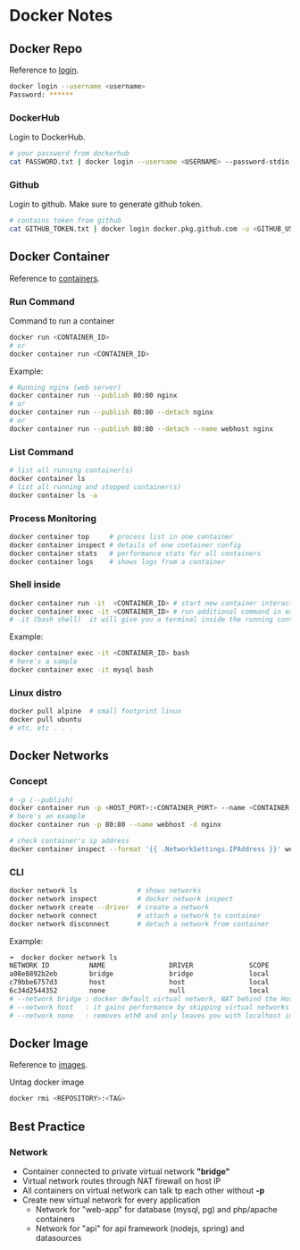 # Docker Notes

## Docker Repo 
Reference to [login](https://docs.docker.com/engine/reference/commandline/login/).

```sh
docker login --username <username> 
Password: ******  
```

### DockerHub

Login to DockerHub.  
```sh 
# your password from dockerhub
cat PASSWORD.txt | docker login --username <USERNAME> --password-stdin
```

### Github

Login to github. Make sure to generate github token. 
```sh 
# contains token from github
cat GITHUB_TOKEN.txt | docker login docker.pkg.github.com -u <GITHUB_USERNAME> --password-stdin
```

## Docker Container 

Reference to [containers]().

### Run Command 

Command to run a container 
```sh
docker run <CONTAINER_ID>
# or
docker container run <CONTAINER_ID> 
``` 

Example: 
```sh
# Running nginx (web server) 
docker container run --publish 80:80 nginx
# or 
docker container run --publish 80:80 --detach nginx
# or 
docker container run --publish 80:80 --detach --name webhost nginx 
```

### List Command
```sh 
# list all running container(s)
docker container ls
# list all running and stopped container(s) 
docker container ls -a
```

### Process Monitoring 
```sh 
docker container top     # process list in one container 
docker container inspect # details of one container config 
docker container stats   # performance stats for all containers 
docker container logs    # shows logs from a container
``` 

### Shell inside 
```sh
docker container run -it  <CONTAINER_ID> # start new container interactively 
docker container exec -it <CONTAINER_ID> # run additional command in existing container 
# -it (bash shell)  it will give you a terminal inside the running container
```

Example: 
```sh 
docker container exec -it <CONTAINER_ID> bash
# here's a sample 
docker container exec -it mysql bash
```

### Linux distro
```sh
docker pull alpine  # small footprint linux
docker pull ubuntu  
# etc, etc . . . 
```

## Docker Networks 

### Concept
```sh 
# -p (--publish)  
docker container run -p <HOST_PORT>:<CONTAINER_PORT> --name <CONTAINER ID> -d <IMAGE>
# here's an example 
docker container run -p 80:80 --name webhost -d nginx

# check container's ip address 
docker container inspect --format '{{ .NetworkSettings.IPAddress }}' webhost
```

### CLI
```sh 
docker network ls               # shows networks
docker network inspect          # docker network inspect
docker network create --driver  # create a network 
docker network connect          # attach a network to container 
docker network disconnect       # detach a network from container
```
Example: 
```sh
➜  docker docker network ls
NETWORK ID          NAME                DRIVER              SCOPE
a08e8892b2eb        bridge              bridge              local 
c79bbe6757d3        host                host                local
6c34d2544352        none                null                local
# --network bridge : docker default virtual network, NAT behind the Host ip
# --network host   : it gains performance by skipping virtual networks but sacrifices security of container model
# --network none   : removes eth0 and only leaves you with localhost interface in container
```


## Docker Image 

Reference to [images](https://docs.docker.com/engine/reference/commandline/images/).

Untag docker image
```sh 
docker rmi <REPOSITORY>:<TAG>
```


## Best Practice

### Network 
 - Container connected to private virtual network <b>"bridge"</b>
 - Virtual network routes through NAT firewall on host IP 
 - All containers on virtual network can talk tp each other without <b>-p</b>
- Create new virtual network for every application
    - Network for "web-app" for database (mysql, pg) and php/apache containers
    - Network for "api" for api framework (nodejs, spring) and datasources
